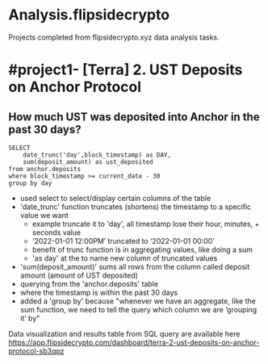 # Analysis.flipsidecrypto
Projects completed from flipsidecrypto.xyz data analysis tasks.

# #project1- [Terra] 2. UST Deposits on Anchor Protocol 
 
## How much UST was deposited into Anchor in the past 30 days?


```
SELECT
	date_trunc('day',block_timestamp) as DAY,
	sum(deposit_amount) as ust_deposited
from anchor.deposits
where block_timestamp >= current_date - 30
group by day
```
- used select to select/display certain columns of the table
- 'date_trunc' function truncates (shortens) the timestamp to a specific value we want
	- example truncate it to 'day', all timestamp lose their hour, minutes, + seconds value 
	- ‘2022-01-01 12:00PM’ truncated to ‘2022-01-01 00:00’
	- benefit of trunc function is in aggregating values, like doing a sum
	- 'as day' at the to name new column of truncated values
- 'sum(deposit_amount)' sums all rows from the column called deposit amount (amount of UST deposited)
- querying from the 'anchor.deposits' table 
- where the timestamp is within the past 30 days
- added a 'group by' because "whenever we have an aggregate, like the sum function, we need to tell the query which column we are ‘grouping it’ by"

Data visualization and results table from SQL query are available here https://app.flipsidecrypto.com/dashboard/terra-2-ust-deposits-on-anchor-protocol-sb3qpz
